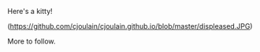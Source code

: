 Here's a kitty!

(https://github.com/cjoulain/cjoulain.github.io/blob/master/displeased.JPG)

More to follow.

